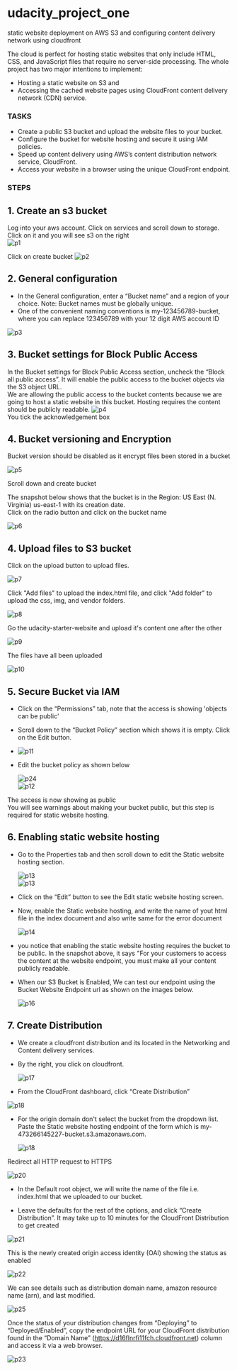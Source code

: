 # udacity_project_one

static website deployment on AWS S3 and configuring content delivery network using cloudfront

The cloud is perfect for hosting static websites that only include HTML, CSS, and JavaScript files that require no server-side processing. The whole project has two major intentions to implement:

- Hosting a static website on S3 and
- Accessing the cached website pages using CloudFront content delivery network (CDN) service.

<h3>TASKS</h3>

- Create a public S3 bucket and upload the website files to your bucket.
- Configure the bucket for website hosting and secure it using IAM policies.
- Speed up content delivery using AWS’s content distribution network service, CloudFront.
- Access your website in a browser using the unique CloudFront endpoint.

<h3>STEPS</h3>

## 1. Create an s3 bucket

Log into your aws account. Click on services and scroll down to storage. Click on it and you will see s3 on the right  
![p1](./project-image/p1.jpg)

Click on create bucket
![p2](project-image/p2.jpg)

## 2. General configuration

- In the General configuration, enter a “Bucket name” and a region of your choice. Note: Bucket names must be globally unique.
- One of the convenient naming conventions is my-123456789-bucket, where you can replace 123456789 with your 12 digit AWS account ID

![p3](./project-image/p3.jpg)

## 3. Bucket settings for Block Public Access

In the Bucket settings for Block Public Access section, uncheck the “Block all public access”. It will enable the public access to the bucket objects via the S3 object URL.  
We are allowing the public access to the bucket contents because we are going to host a static website in this bucket. Hosting requires the content should be publicly readable.
![p4](project-image/p4.jpg)  
You tick the acknowledgement box

## 4. Bucket versioning and Encryption

Bucket version should be disabled as it encrypt files been stored in a bucket

![p5](project-image/p5.jpg)

Scroll down and create bucket

The snapshot below shows that the bucket is in the Region: US East (N. Virginia) us-east-1 with its creation date.  
Click on the radio button and click on the bucket name

![p6](project-image/p6.jpg)

## 4. Upload files to S3 bucket

Click on the upload button to upload files.

![p7](project-image/p7.jpg)

Click "Add files" to upload the index.html file, and click "Add folder" to upload the css, img, and vendor folders.

![p8](project-image/p8.jpg)

Go the udacity-starter-website and upload it's content one after the other

![p9](project-image/p9.jpg)

The files have all been uploaded

![p10](project-image/p10.jpg)

## 5. Secure Bucket via IAM

- Click on the “Permissions” tab, note that the access is showing 'objects can be public'
- Scroll down to the “Bucket Policy” section which shows it is empty. Click on the Edit button.
- ![p11](project-image/p11.jpg)

- Edit the bucket policy as shown below

  ![p24](project-image/p24%20bucket%20policy.jpg)  
  ![p12](project-image/p12.jpg)

The access is now showing as public  
 You will see warnings about making your bucket public, but this step is required for static website hosting.

## 6. Enabling static website hosting

- Go to the Properties tab and then scroll down to edit the Static website hosting section.

  ![p13](project-image/p13.jpg)  
  ![p13](project-image/p14.jpg)

- Click on the “Edit” button to see the Edit static website hosting screen.
- Now, enable the Static website hosting, and write the name of yout html file in the index document and also write same for the error document

  ![p14](project-image/p15.jpg)

- you notice that enabling the static website hosting requires the bucket to be public. In the snapshot above, it says "For your customers to access the content at the website endpoint, you must make all your content publicly readable.
- When our S3 Bucket is Enabled, We can test our endpoint using the Bucket Website Endpoint url as shown on the images below.

  ![p16](project-image/p16.jpg)

## 7. Create Distribution

- We create a cloudfront distribution and its located in the Networking and Content delivery services.
- By the right, you click on cloudfront.

  ![p17](project-image/p17.jpg)

- From the CloudFront dashboard, click “Create Distribution”

![p18](project-image/p18.jpg)

- For the origin domain don't select the bucket from the dropdown list. Paste the Static website hosting endpoint of the form which is my-473266145227-bucket.s3.amazonaws.com.

  ![p18](project-image/p19.jpg)

Redirect all HTTP request to HTTPS

![p20](project-image/p20.jpg)

- In the Default root object, we will write the name of the file i.e. index.html that we uploaded to our bucket.

- Leave the defaults for the rest of the options, and click “Create Distribution”. It may take up to 10 minutes for the CloudFront Distribution to get created

![p21](project-image/p21.jpg)

This is the newly created origin access identity (OAI) showing the status as enabled  
  
![p22](project-image/p22.jpg)  

We can see details such as distribution domain name, amazon resource name (arn), and last modified.
  
![p25](./project-image/p25%20cloudfront%20details.jpg)

Once the status of your distribution changes from “Deploying” to “Deployed/Enabled”, copy the endpoint URL for your CloudFront distribution found in the “Domain Name” (https://d16flnrfi11fch.cloudfront.net) column and access it via a web browser.

![p23](project-image/p23.jpg)
